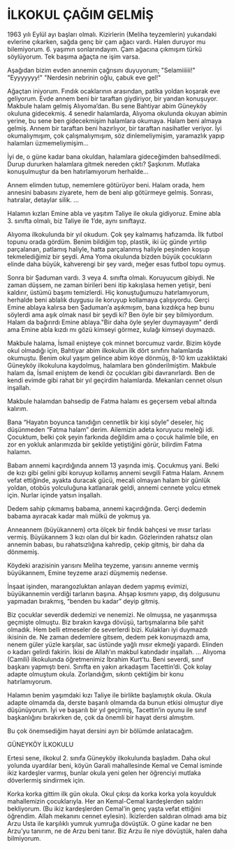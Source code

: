 # İLKOKUL ÇAĞIM GELMİŞ

1963 yılı Eylül ayı başları olmalı. Kizirlerin (Meliha teyzemlerin) yukarıdaki evlerine çıkarken, sağda genç bir çam ağacı vardı. Halen duruyor mu bilemiyorum. 6. yaşımın sonlarındayım. Çam ağacına çıkmışım türkü söylüyorum. Tek başıma ağaçta ne işim varsa.

Aşağıdan bizim evden annemin çağrısını duyuyorum;
"Selamiiiiii!"
"Eyyyyyyy!"
"Nerdesin nebrinin oğlu, çabuk eve gel!"

Ağaçtan iniyorum. Fındık ocaklarının arasından, patika yoldan koşarak eve geliyorum. Evde annem beni bir taraftan giydiriyor, bir yandan konuşuyor. Makbule halam gelmiş Alıyoma’dan. Bu sene Bahtiyar abim Güneyköy okuluna gidecekmiş. 4 senedir halamlarda, Alıyoma okulunda okuyan abimin yerine, bu sene ben gidecekmişim halamlara okumaya. Halam beni almaya gelmiş. Annem bir taraftan beni hazırlıyor, bir taraftan nasihatler veriyor. İyi okumalıymışım, çok çalışmalıymışım, söz dinlemeliymişim, yaramazlık yapıp halamları üzmemeliymişim…

İyi de, o güne kadar bana okuldan, halamlara gideceğimden bahsedilmedi. Durup dururken halamlara gitmek nereden çıktı? Şaşkınım. Mutlaka konuşulmuştur da ben hatırlamıyorum herhalde...

Annem elimden tutup, nememlere götürüyor beni. Halam orada, hem annesini babasını ziyarete, hem de beni alıp götürmeye gelmiş. Sonrası, hatıralar, detaylar silik.
…

Halamın kızları Emine abla ve yaşıtım Taliye ile okula gidiyoruz. Emine abla 3. sınıfta olmalı, biz Taliye ile 1’de, aynı sınıftayız.

Alıyoma ilkokulunda bir yıl okudum. Çok şey kalmamış hafızamda. İlk futbol topunu orada gördüm. Benim bildiğim top, plastik, iki üç günde yırtılıp parçalanan, patlamış haliyle, hatta parçalanmış haliyle peşinden koşup tekmelediğimiz bir şeydi. Ama Yoma okulunda bizden büyük çocukların elinde daha büyük, kahverengi bir şey vardı, meğer esas futbol topu oymuş.

Sonra bir Şaduman vardı. 3 veya 4. sınıfta olmalı. Koruyucum gibiydi. Ne zaman düşsem, ne zaman birileri beni itip kakışlasa hemen yetişir, beni kaldırır, üstümü başımı temizlerdi. Hiç konuştuğumuzu hatırlamıyorum, herhalde beni ablalık duygusu ile koruyup kollamaya çalışıyordu. Gerçi Emine ablaya kalırsa ben Şaduman’a aşıkmışım, bana kızdıkça hep bunu söylerdi ama aşık olmak nasıl bir şeydi ki? Ben öyle bir şey bilmiyordum. Halam da bağırırdı Emine ablaya."Bir daha öyle şeyler duymayayım" derdi ama Emine abla kızdı mı gözü kimseyi görmez, kulağı kimseyi duymazdı.

Makbule halama, İsmail enişteye çok minnet borcumuz vardır. Bizim köyde okul olmadığı için, Bahtiyar abim ilkokulun ilk dört sınıfını halamlarda okumuştu. Benim okul yaşım gelince abim köye dönmüş, 8-10 km uzaklıktaki Güneyköy ilkokuluna kaydolmuş, halamlara ben gönderilmiştim. Makbule halam da, İsmail eniştem de kendi öz çocukları gibi davranırlardı. Ben de kendi evimde gibi rahat bir yıl geçirdim halamlarda. Mekanları cennet olsun inşallah.

Makbule halamdan bahsedip de Fatma halamı es geçersem vebal altında kalırım.

Bana “Hayatın boyunca tanıdığın cennetlik bir kişi söyle” deseler, hiç düşünmeden “Fatma halam” derim. Ailemizin adeta koruyucu meleği idi. Çocuktum, belki çok şeyin farkında değildim ama o çocuk halimle bile, en zor en yokluk anlarımızda bir şekilde yetiştiğini görür, bilirdim Fatma halamın.

Babam annemi kaçırdığında annem 13 yaşında imiş. Çocukmuş yani. Belki de kızı gibi gelini gibi koruyup kollamış annemi sevgili Fatma Halam. Annem vefat ettiğinde, ayakta duracak gücü, mecali olmayan halam bir günlük yoldan, otobüs yolculuğuna katlanarak geldi, annemi cennete yolcu etmek için. Nurlar içinde yatsın inşallah.

Dedem sahip çıkmamış babama, annemi kaçırdığında. Gerçi dedemin babama ayıracak kadar malı mülkü de yokmuş ya.

Anneannem (büyükannem) orta ölçek bir fındık bahçesi ve mısır tarlası vermiş. Büyükannem 3 kızı olan dul bir kadın. Gözlerinden rahatsız olan annemin babası, bu rahatsızlığına kahredip, çekip gitmiş, bir daha da dönmemiş.

Köydeki arazisinin yarısını Meliha teyzeme, yarısını anneme vermiş büyükannem, Emine teyzeme arazi düşmemiş nedense.

İnşaat işinden, marangozluktan anlayan dedem yapmış evimizi, büyükannemin verdiği tarlanın başına. Ahşap kısmını yapıp, dış dolgusunu yapmadan bırakmış, “benden bu kadar” deyip gitmiş.

Biz çocuklar severdik dedemizi ve nenemizi. Ne olmuşsa, ne yaşanmışsa geçmişte olmuştu. Biz bırakın kavga dövüşü, tartışmalarına bile şahit olmadık. Hem belli etmeseler de severlerdi bizi. Kulakları iyi duymazdı ikisinin de. Ne zaman dedemlere gitsem, dedem pek konuşmazdı ama, nenem güler yüzle karşılar, sac üstünde yağlı mısır ekmeği yapardı. Elinden o kadarı gelirdi fakirin. İkisi de Allah’ın makbul katındadır inşallah.
…
Alıyoma (Camili) ilkokulunda öğretmenimiz İbrahim Kurt’tu. Beni severdi, sınıf başkanı yapmıştı beni. Sınıfta en yakın arkadaşım Tacettin’di. Çok kolay adapte olmuştum okula. Zorlandığım, sıkıntı çektiğim bir konu hatırlamıyorum.

Halamın benim yaşımdaki kızı Taliye ile birlikte başlamıştık okula. Okula adapte olmamda da, derste başarılı olmamda da bunun etkisi olmuştur diye düşünüyorum. İyi ve başarılı bir yıl geçirmiş, Tacettin’in oyunu ile sınıf başkanlığını bırakırken de, çok da önemli bir hayat dersi almıştım.

Bu çok önemsediğim hayat dersini ayrı bir bölümde anlatacağım.

GÜNEYKÖY İLKOKULU

Ertesi sene, ilkokul 2. sınıfa Güneyköy ilkokulunda başladım. Daha okul yolunda uyardılar beni, köyün Garali mahallesinde Kemal ve Cemal isminde ikiz kardeşler varmış, bunlar okula yeni gelen her öğrenciyi mutlaka döverlermiş sindirmek için.

Korka korka gittim ilk gün okula. Okul çıkışı da korka korka yola koyulduk mahallemizin çocuklarıyla. Her an Kemal-Cemal kardeşlerden saldırı bekliyorum. (Bu ikiz kardeşlerden Cemal’in genç yaşta vefat ettiğini öğrendim. Allah mekanını cennet eylesin). İkizlerden saldıran olmadı ama biz Arzu Usta ile karşılıklı yumruk yumruğa dövüştük. O güne kadar ne ben Arzu’yu tanırım, ne de Arzu beni tanır. Biz Arzu ile niye dövüştük, halen daha bilmiyorum.
